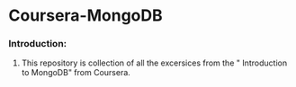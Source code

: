 # Coursera-MongoDB
### Introduction:
  1. This repository is collection of all the excersices from the " Introduction to MongoDB" from Coursera.
